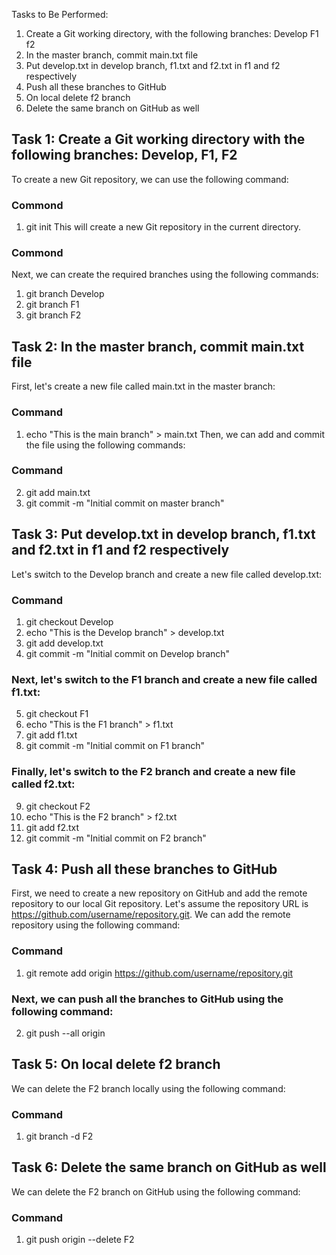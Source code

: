 Tasks to Be Performed: 
1. Create a Git working directory, with the following branches: 
               Develop 
               F1 
               f2 
2. In the master branch, commit main.txt file 
3. Put develop.txt in develop branch, f1.txt and f2.txt in f1 and f2 respectively 
4. Push all these branches to GitHub
5. On local delete f2 branch 
6. Delete the same branch on GitHub as well



## Task 1: Create a Git working directory with the following branches: Develop, F1, F2
To create a new Git repository, we can use the following command:
### Commond
1. git init
This will create a new Git repository in the current directory.
### Commond
Next, we can create the required branches using the following commands:
1. git branch Develop
2. git branch F1
3. git branch F2

## Task 2: In the master branch, commit main.txt file
First, let's create a new file called main.txt in the master branch:
### Command
1. echo "This is the main branch" > main.txt
Then, we can add and commit the file using the following commands:
### Command
2. git add main.txt
3. git commit -m "Initial commit on master branch"

## Task 3: Put develop.txt in develop branch, f1.txt and f2.txt in f1 and f2 respectively
Let's switch to the Develop branch and create a new file called develop.txt:
### Command
1. git checkout Develop
2. echo "This is the Develop branch" > develop.txt
3. git add develop.txt
4. git commit -m "Initial commit on Develop branch"

### Next, let's switch to the F1 branch and create a new file called f1.txt:
5. git checkout F1
6. echo "This is the F1 branch" > f1.txt
7. git add f1.txt
8. git commit -m "Initial commit on F1 branch"

### Finally, let's switch to the F2 branch and create a new file called f2.txt:
9. git checkout F2
10. echo "This is the F2 branch" > f2.txt
11. git add f2.txt
12. git commit -m "Initial commit on F2 branch"

## Task 4: Push all these branches to GitHub
First, we need to create a new repository on GitHub and add the remote repository to our local Git repository. Let's assume the repository URL is https://github.com/username/repository.git. We can add the remote repository using the following command:
### Command 
1. git remote add origin https://github.com/username/repository.git
### Next, we can push all the branches to GitHub using the following command:
2. git push --all origin

## Task 5: On local delete f2 branch
We can delete the F2 branch locally using the following command:
### Command
1. git branch -d F2

## Task 6: Delete the same branch on GitHub as well
We can delete the F2 branch on GitHub using the following command:
###   Command
1. git push origin --delete F2
